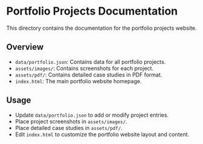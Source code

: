# Portfolio Projects Documentation

This directory contains the documentation for the portfolio projects website.

## Overview

- `data/portfolio.json`: Contains data for all portfolio projects.
- `assets/images/`: Contains screenshots for each project.
- `assets/pdf/`: Contains detailed case studies in PDF format.
- `index.html`: The main portfolio website homepage.

## Usage

- Update `data/portfolio.json` to add or modify project entries.
- Place project screenshots in `assets/images/`.
- Place detailed case studies in `assets/pdf/`.
- Edit `index.html` to customize the portfolio website layout and content.
